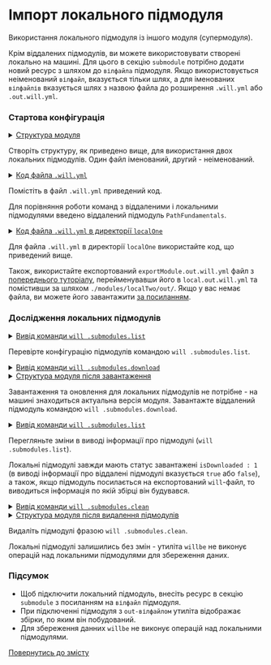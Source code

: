 # Імпорт локального підмодуля

Використання локального підмодуля із іншого модуля (супермодуля).

Крім віддалених підмодулів, ви можете використовувати створені локально на машині. Для цього в секцію `submodule` потрібно додати новий ресурс з шляхом до `вілфайла` підмодуля. Якщо використовується неіменований `вілфайл`, вказується тільки шлях, а для іменованих `вілфайлів` вказується шлях з назвою файла до розширення `.will.yml` або `.out.will.yml`.   

### Стартова конфігурація

<details>
  <summary><u>Структура модуля</u></summary>

```
localSubmodule
        ├── modules
        │      ├── localOne
        │      │     └── .will.yml
        │      │
        │      └── localTwo
        │             └── out
        └── .will.yml      └── local.out.will.yml

```

</details>

Створіть структуру, як приведено вище, для використання двох локальних підмодулів. Один файл іменований, другий - неіменований. 

<details>
  <summary><u>Код файла <code>.will.yml</code></u></summary>

```yaml
about :

  name : 'local.import'
  description : 'To use local modules'
  version : 0.0.1

submodule :

  PathFundamentals : git+https:///github.com/Wandalen/wPathFundamentals.git/out/wPathFundamentals#master
  localOne : ./modules/localOne/
  localTwo : ./modules/localTwo/out/local

```

</details>

Помістіть в файл `.will.yml` приведений код.

Для порівняння роботи команд з віддаленими і локальними підмодулями введено віддалений підмодуль `PathFundamentals`.  

<details>
  <summary><u>Код файла <code>.will.yml</code> в директорії <code>localOne</code></u></summary>

```yaml
about :
  name : exportModule
  description : "To export single file"
  version : 0.0.1

path :
  in : '.'
  out : 'out'
  fileToExport : 'fileToExport'

step  :
  export.single :
    inherit : predefined.export
    export : path::fileToExport
    tar : 0

build :
  export.single :
    criterion :
      default : 1
      export : 1
    steps :
      - export.single

```

</details>

Для файла `.will.yml` в директорії `localOne` використайте код, що приведений вище.

Також, використайте експортований `exportModule.out.will.yml` файл з [попереднього туторіалу](ModuleExport.md), перейменувавши його в `local.out.will.yml` та помістивши за шляхом `./modules/localTwo/out/`. Якщо у вас немає файла, ви можете його завантажити [за посиланням]( https://github.com/Wandalen/willbe/tree/master/sample/іubmodulesLocal/modules/localTwo/out/).   

### Дослідження локальних підмодулів

<details>
  <summary><u>Вивід команди <code>will .submodules.list</code></u></summary>

```
[user@user ~]$ will .submodules.list
...
submodule::PathFundamentals
  path : git+https:///github.com/Wandalen/wPathFundamentals.git/out/wPathFundamentals#master
  isDownloaded : false
  Exported builds : []
submodule::localOne
  path : ./local.modules/localOne/
  isDownloaded : 1
  Exported builds : []
submodule::localTwo
  path : ./local.modules/localTwo/out/local
  isDownloaded : 1
  Exported builds : [ 'export' ]

```

</details>

Перевірте конфігурацію підмодулів командою `will .submodules.list`.   

<details>
  <summary><u>Вивід команди <code>will .submodules.download</code></u></summary>

```
[user@user ~]$ will .submodules.download
...
   + module::PathFundamentals was downloaded in 4.872s
 + 1/3 submodule(s) of module::local.import were downloaded in 4.877s

```

</details>
<details>
  <summary><u>Структура модуля після завантаження</u></summary>

```
.
├── .modules
│      └── PathFundamentals
├── modules
│      ├── localOne
│      │     └── .will.yml
│      │
│      └── localTwo
│             └── out
└── .will.yml      └── local.out.will.yml

```

</details>

Завантаження та оновлення для локальних підмодулів не потрібне - на машині знаходиться актуальна версія модуля. Завантажте віддалений підмодуль командою `will .submodules.download`.  

<details>
  <summary><u>Вивід команди <code>will .submodules.list</code></u></summary>

```
[user@user ~]$ will .submodules.list
...
submodule::PathFundamentals
  path : git+https:///github.com/Wandalen/wPathFundamentals.git/out/wPathFundamentals#master
  isDownloaded : true
  Exported builds : [ 'proto.export' ]
submodule::localOne
  path : ./local.modules/localOne/
  isDownloaded : 1
  Exported builds : []
submodule::localTwo
  path : ./local.modules/localTwo/out/local
  isDownloaded : 1
  Exported builds : [ 'export' ]

```

</details>

Перегляньте зміни в виводі інформації про підмодулі (`will .submodules.list`).

Локальні підмодулі завжди мають статус завантажені `isDownloaded : 1` (в виводі інформації про віддалені підмодулі вказується `true` або `false`), а також, якщо підмодуль посилається на експортований `will`-файл, то виводиться інформація по якій збірці він будувався.  

<details>
  <summary><u>Вивід команди <code>will .submodules.clean</code></u></summary>

```
[user@user ~]$ will .submodules.clean
...
- Clean deleted 93 file(s) in 0.385s

```

</details>
<details>
  <summary><u>Структура модуля після видалення підмодулів</u></summary>

```
.
├── modules
│      ├── localOne
│      │     └── .will.yml
│      │
│      └── localTwo
│             └── out
└── .will.yml      └── local.out.will.yml

```

</details>

Видаліть підмодулі фразою `will .submodules.clean`.

Локальні підмодулі залишились без змін - утиліта `willbe` не виконує операцій над локальними підмодулями для збереження даних.

### Підсумок

- Щоб підключити локальний підмодуль, внесіть ресурс в секцію `submodule` з посиланням на `вілфайл` підмодуля.  
- При підключенні підмодуля з `out-вілфайлом` утиліта відображає збірки, по яким він побудований.
- Для збереження данних `willbe` не виконує операцій над локальними підмодулями.  

[Повернутись до змісту](../README.md#tutorials)
